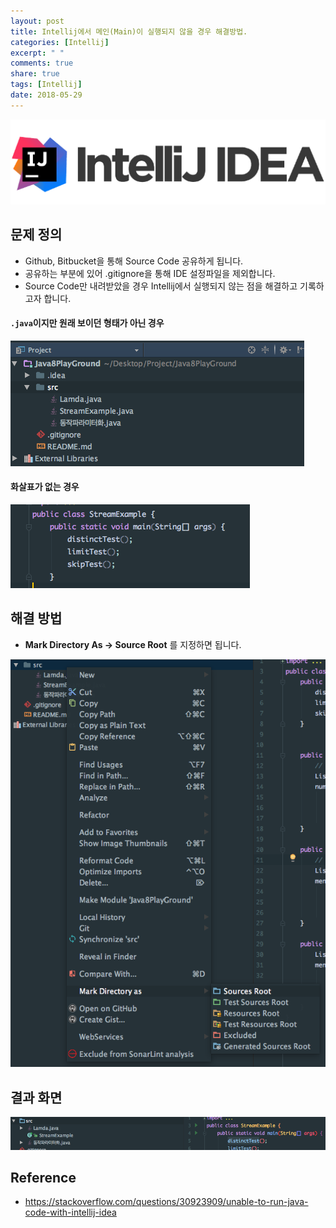 ```yaml
---
layout: post
title: Intellij에서 메인(Main)이 실행되지 않을 경우 해결방법.
categories: [Intellij]
excerpt: " "
comments: true
share: true
tags: [Intellij]
date: 2018-05-29
---
```


![No Image](/assets/logo/Intellij.png)


## 문제 정의
- Github, Bitbucket을 통해 Source Code 공유하게 됩니다.
- 공유하는 부분에 있어 .gitignore을 통해 IDE 설정파일을 제외합니다.
- Source Code만 내려받았을 경우 Intellij에서 실행되지 않는 점을 해결하고 기록하고자 합니다.

#### `.java`이지만 원래 보이던 형태가 아닌 경우

![No Image](/assets/posts/20180529/1.png)

#### 화살표가 없는 경우

![No Image](/assets/posts/20180529/2.png)

## 해결 방법
- **Mark Directory As -> Source Root** 를 지정하면 됩니다.

![No Image](/assets/posts/20180529/3.png)

## 결과 화면

![No Image](/assets/posts/20180529/4.png)


## Reference
- <https://stackoverflow.com/questions/30923909/unable-to-run-java-code-with-intellij-idea>

